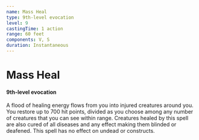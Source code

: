 ```yaml
---
name: Mass Heal
type: 9th-level evocation
level: 9
castingTime: 1 action
range: 60 feet
components: V, S
duration: Instantaneous
---
```


# Mass Heal

#### 9th-level evocation

A flood of healing energy flows from you into injured creatures around you. You restore up to 700 hit points, divided as you choose among any number of creatures that you can see within range. Creatures healed by this spell are also cured of all diseases and any effect making them blinded or deafened. This spell has no effect on undead or constructs.

